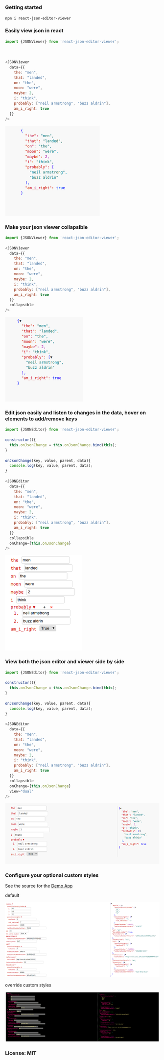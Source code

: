 ### Getting started

`npm i react-json-editor-viewer`

### Easily view json in react

```javascript
import {JSONViewer} from 'react-json-editor-viewer';



<JSONViewer 
  data={{
    the: "men",
    that: "landed",
    on: "the",
    moon: "were",
    maybe: 2,
    i: "think",
    probably: ["neil armstrong", "buzz aldrin"],
    am_i_right: true
  }}
/>

```
![Alt text](images/jsonviewer.png?raw=true "JSON Viewer")

### Make your json viewer collapsible

```javascript
import {JSONViewer} from 'react-json-editor-viewer';

<JSONViewer 
  data={{
    the: "men",
    that: "landed",
    on: "the",
    moon: "were",
    maybe: 2,
    i: "think",
    probably: ["neil armstrong", "buzz aldrin"],
    am_i_right: true
  }}
  collapsible
/>
```

![Alt text](images/jsonviewer_collapse.png?raw=true "JSON Viewer")

### Edit json easily and listen to changes in the data, hover on elements to add/remove keys

```javascript
import {JSONEditor} from 'react-json-editor-viewer';

constructor(){
  this.onJsonChange = this.onJsonChange.bind(this);
}

onJsonChange(key, value, parent, data){
  console.log(key, value, parent, data);
}

<JSONEditor 
  data={{
    the: "men",
    that: "landed",
    on: "the",
    moon: "were",
    maybe: 2,
    i: "think",
    probably: ["neil armstrong", "buzz aldrin"],
    am_i_right: true
  }}
  collapsible
  onChange={this.onJsonChange}
/>
```

![Alt text](images/jsoneditor.png?raw=true "JSON Viewer")

### View both the json editor and viewer side by side


```javascript
import {JSONEditor} from 'react-json-editor-viewer';

constructor(){
  this.onJsonChange = this.onJsonChange.bind(this);
}

onJsonChange(key, value, parent, data){
  console.log(key, value, parent, data);
}

<JSONEditor 
  data={{
    the: "men",
    that: "landed",
    on: "the",
    moon: "were",
    maybe: 2,
    i: "think",
    probably: ["neil armstrong", "buzz aldrin"],
    am_i_right: true
  }}
  collapsible
  onChange={this.onJsonChange}
  view="dual"
/>
```
![Alt text](images/jsoneditor_dual.png?raw=true "JSON Viewer")

### Configure your optional custom styles
See the source for the [Demo App](src/demo/App.js)

default

![Alt text](images/jsoneditor_unstyled.png?raw=true "Unstyled JSON Editor")

override custom styles

![Alt text](images/jsoneditor_styled.png?raw=true "Styled JSON Editor")

### License: MIT